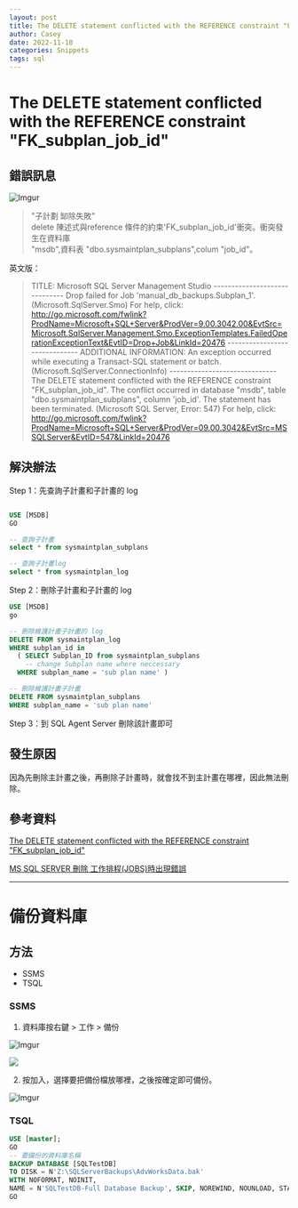```yaml
---
layout: post
title: The DELETE statement conflicted with the REFERENCE constraint "FK_subplan_job_id" | SQL
author: Casey
date: 2022-11-10
categories: Snippets
tags: sql
---
```



# The DELETE statement conflicted with the REFERENCE constraint "FK_subplan_job_id"

## 錯誤訊息

![Imgur](https://i.imgur.com/5WWuXt9.png)

> "子計劃 缷除失敗"  
delete 陳述式與reference 條件的約束'FK_subplan_job_id'衝突。衝突發生在資料庫  
"msdb",資料表 "dbo.sysmaintplan_subplans",colum "job_id"。

英文版：
> TITLE: Microsoft SQL Server Management Studio ------------------------------ Drop failed for Job 'manual_db_backups.Subplan_1'. (Microsoft.SqlServer.Smo) For help, click: http://go.microsoft.com/fwlink?ProdName=Microsoft+SQL+Server&ProdVer=9.00.3042.00&EvtSrc=Microsoft.SqlServer.Management.Smo.ExceptionTemplates.FailedOperationExceptionText&EvtID=Drop+Job&LinkId=20476 ------------------------------ ADDITIONAL INFORMATION: An exception occurred while executing a Transact-SQL statement or batch. (Microsoft.SqlServer.ConnectionInfo) ------------------------------ The DELETE statement conflicted with the REFERENCE constraint "FK_subplan_job_id". The conflict occurred in database "msdb", table "dbo.sysmaintplan_subplans", column 'job_id'. The statement has been terminated. (Microsoft SQL Server, Error: 547) For help, click: http://go.microsoft.com/fwlink?ProdName=Microsoft+SQL+Server&ProdVer=09.00.3042&EvtSrc=MSSQLServer&EvtID=547&LinkId=20476



## 解決辦法

Step 1：先查詢子計畫和子計畫的 log 

```sql

USE [MSDB]
GO

-- 查詢子計畫
select * from sysmaintplan_subplans

-- 查詢子計畫log
select * from sysmaintplan_log
```

Step 2：刪除子計畫和子計畫的 log 

```sql
USE [MSDB]
go

-- 刪除維護計畫子計畫的 log
DELETE FROM sysmaintplan_log
WHERE subplan_id in 
  ( SELECT Subplan_ID from sysmaintplan_subplans
    -- change Subplan name where neccessary 
  WHERE subplan_name = 'sub plan name' ) 

-- 刪除維護計畫子計畫
DELETE FROM sysmaintplan_subplans
WHERE subplan_name = 'sub plan name'

```

Step 3：到 SQL Agent Server 刪除該計畫即可

## 發生原因

因為先刪除主計畫之後，再刪除子計畫時，就會找不到主計畫在哪裡，因此無法刪除。


## 參考資料

[The DELETE statement conflicted with the REFERENCE constraint "FK_subplan_job_id"](https://dbamohsin.wordpress.com/2011/12/13/the-delete-statement-conflicted-with-the-reference-constraint-fk_subplan_job_id/)

[MS SQL SERVER 刪除 工作排程(JOBS)時出現錯誤](https://twchuck.blogspot.com/2010/10/ms-sql-server-jobs.html)


---

# 備份資料庫

## 方法
- SSMS
- TSQL


### SSMS

1. 資料庫按右鍵 > 工作 > 備份

![Imgur](https://i.imgur.com/xYl9Jbv.png)

![](https://learn.microsoft.com/zh-tw/sql/relational-databases/backup-restore/media/quickstart-backup-restore-database/backup-db-ssms.png?view=sql-server-ver16)


2. 按加入，選擇要把備份檔放哪裡，之後按確定即可備份。

![Imgur](https://i.imgur.com/aC3aNGU.png) 

### TSQL


```sql
USE [master];
GO
-- 要備份的資料庫名稱
BACKUP DATABASE [SQLTestDB]
TO DISK = N'Z:\SQLServerBackups\AdvWorksData.bak' 
WITH NOFORMAT, NOINIT,
NAME = N'SQLTestDB-Full Database Backup', SKIP, NOREWIND, NOUNLOAD, STATS = 10;
GO
```